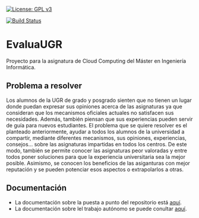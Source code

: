 [![License: GPL v3](https://img.shields.io/badge/License-GPLv3-blue.svg)](https://www.gnu.org/licenses/gpl-3.0)

[![Build Status](https://travis-ci.org/PedroMFC/EvaluaUGR.svg?branch=main)](https://travis-ci.org/PedroMFC/EvaluaUGR)

# EvaluaUGR
Proyecto para la asignatura de Cloud Computing del Máster en Ingeniería Informática.

## Problema a resolver

Los alumnos de la UGR de grado y posgrado sienten que no tienen un lugar donde puedan expresar sus opiniones acerca de las asignaturas ya que consideran que los mecanismos oficiales actuales no satisfacen sus necesidades. Además, también piensan que sus experiencias pueden servir de guía para nuevos estudiantes. El problema que se quiere resolver es el planteado anteriormente, ayudar a todos los alumnos de la universidad a compartir, mediante diferentes mecanismos, sus opiniones, experiencias, consejos... sobre las asignaturas impartidas en todos los centros. De este modo, también se permite conocer las asignaturas peor valoradas y entre todos poner soluciones para que la experiencia universitaria sea la mejor posible. Asimismo, se conocen los beneficios de las asiganturas con mejor reputación y se pueden potenciar esos aspectos o extrapolarlos a otras.

## Documentación
* La documentación sobre la puesta a punto del repositorio está [aquí][configGitHub].
* La documentación sobre lel trabajo autónomo se puede conultar [aquí][herramientas].

[configGitHub]: https://pedromfc.github.io/EvaluaUGR/docs/configuracion_github
[herramientas]: https://pedromfc.github.io/EvaluaUGR/docs/seleccion_herramientas

